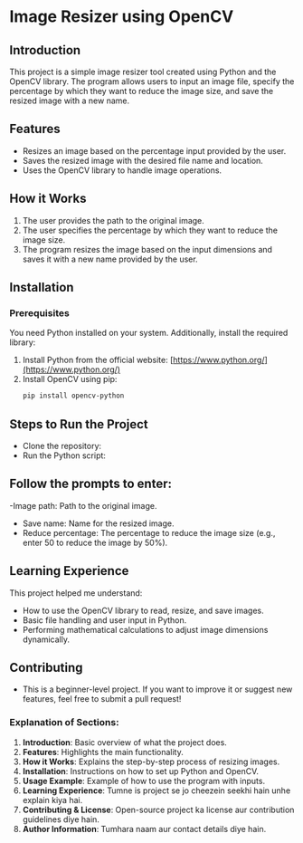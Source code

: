 # Image Resizer using OpenCV

## Introduction
This project is a simple image resizer tool created using Python and the OpenCV library. The program allows users to input an image file, specify the percentage by which they want to reduce the image size, and save the resized image with a new name.

## Features
- Resizes an image based on the percentage input provided by the user.
- Saves the resized image with the desired file name and location.
- Uses the OpenCV library to handle image operations.

## How it Works
1. The user provides the path to the original image.
2. The user specifies the percentage by which they want to reduce the image size.
3. The program resizes the image based on the input dimensions and saves it with a new name provided by the user.

## Installation

### Prerequisites
You need Python installed on your system. Additionally, install the required library:

1. Install Python from the official website: [https://www.python.org/](https://www.python.org/)
2. Install OpenCV using pip:
   ```bash
   pip install opencv-python
## Steps to Run the Project
- Clone the repository:
- Run the Python script:
 
## Follow the prompts to enter:
-Image path: Path to the original image.
- Save name: Name for the resized image.
- Reduce percentage: The percentage to reduce the image size (e.g., enter 50 to reduce the image by 50%).

## Learning Experience
This project helped me understand:

- How to use the OpenCV library to read, resize, and save images.
- Basic file handling and user input in Python.
- Performing mathematical calculations to adjust image dimensions dynamically.
  
## Contributing
- This is a beginner-level project. If you want to improve it or suggest new features, feel free to submit a pull request!

  
### Explanation of Sections:
1. **Introduction**: Basic overview of what the project does.
2. **Features**: Highlights the main functionality.
3. **How it Works**: Explains the step-by-step process of resizing images.
4. **Installation**: Instructions on how to set up Python and OpenCV.
5. **Usage Example**: Example of how to use the program with inputs.
6. **Learning Experience**: Tumne is project se jo cheezein seekhi hain unhe explain kiya hai.
7. **Contributing & License**: Open-source project ka license aur contribution guidelines diye hain.
8. **Author Information**: Tumhara naam aur contact details diye hain.
